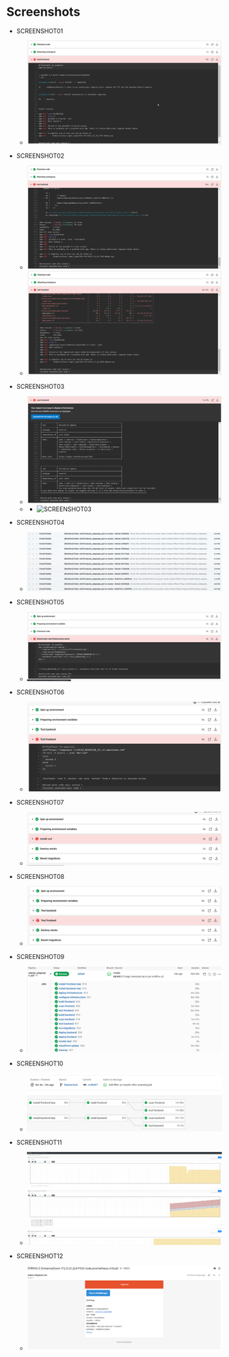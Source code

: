 # Screenshots
- SCREENSHOT01
  - ![SCREENSHOT01](SCREENSHOT01.png)

- SCREENSHOT02
  - ![SCREENSHOT02](SCREENSHOT02.png)
  - ![SCREENSHOT02](SCREENSHOT02_2.png)

- SCREENSHOT03
  - ![SCREENSHOT03](SCREENSHOT03.png)
  - - ![SCREENSHOT03](SCREENSHOT03_2.png.png)

- SCREENSHOT04
  - ![SCREENSHOT04](SCREENSHOT04.png)

- SCREENSHOT05
  - ![SCREENSHOT05](SCREENSHOT05.png)

- SCREENSHOT06
  - ![SCREENSHOT06](SCREENSHOT06.png)

- SCREENSHOT07
  - ![SCREENSHOT07](SCREENSHOT07.png)

- SCREENSHOT08
  - ![SCREENSHOT08](SCREENSHOT08.png)

- SCREENSHOT09
  - ![SCREENSHOT09](SCREENSHOT09.png)

- SCREENSHOT10
  - ![SCREENSHOT10](SCREENSHOT10.png)

- SCREENSHOT11
  - ![SCREENSHOT11](SCREENSHOT11.png)

- SCREENSHOT12
  - ![SCREENSHOT12](SCREENSHOT12.png)